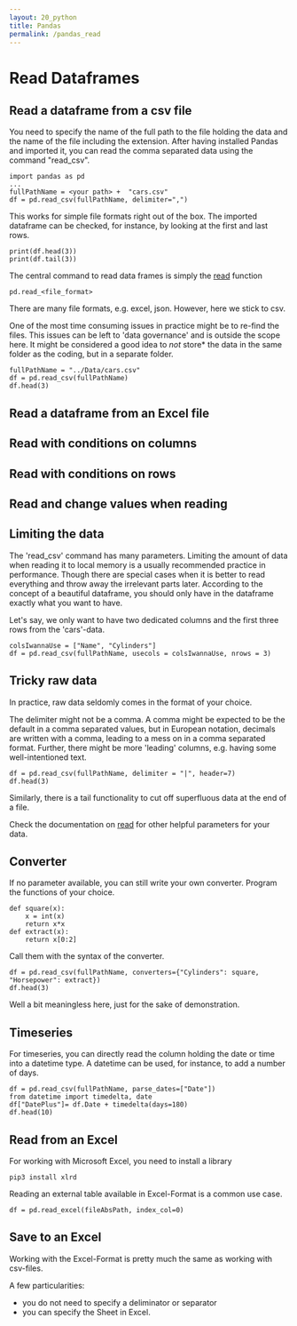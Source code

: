 ```yaml
---
layout: 20_python
title: Pandas
permalink: /pandas_read
---
```



# Read Dataframes

## Read a dataframe from a csv file

You need to specify the name of the full path to the file holding the data and the name of the file including the extension.
After having installed Pandas and imported it, you can read the comma separated data using the command "read_csv".

>
    import pandas as pd
    ...
    fullPathName = <your path> +  "cars.csv"
    df = pd.read_csv(fullPathName, delimiter=",")

This works for simple file formats right out of the box.
The imported dataframe can be checked, for instance, by looking at the first and last rows.

>
    print(df.head(3))
    print(df.tail(3))


The central command to read data frames is simply the [read](https://pandas.pydata.org/docs/reference/api/pandas.read_csv.html) function
>
    pd.read_<file_format>

There are many file formats, e.g. excel, json. However, here we stick to csv. 

One of the most time consuming issues in practice might be to re-find the files.
This issues can be left to 'data governance' and is outside the scope here.
It might be considered a good idea to *not* store* the data in the same folder as the coding, but in a separate folder.

>
    fullPathName = "../Data/cars.csv"
    df = pd.read_csv(fullPathName)
    df.head(3)


## Read a dataframe from an Excel file
## Read with conditions on columns
## Read with conditions on rows
## Read and change values when reading




## Limiting the data

The 'read_csv' command has many parameters. 
Limiting the amount of data when reading it to local memory is a usually recommended practice in performance.
Though there are special cases when it is better to read everything and throw away the irrelevant parts later.
According to the concept of a beautiful dataframe, you should only have in the dataframe exactly what you want to have.

Let's say, we only want to have two dedicated columns and the first three rows from the 'cars'-data.

>
    colsIwannaUse = ["Name", "Cylinders"]
    df = pd.read_csv(fullPathName, usecols = colsIwannaUse, nrows = 3)


## Tricky raw data

In practice, raw data seldomly comes in the format of your choice.

The delimiter might not be a comma. A comma might be expected to be the default in a comma separated values, but in European notation, decimals are written with a comma, leading to a mess on in a comma separated format.
Further, there might be more 'leading' columns, e.g. having some well-intentioned text.

>
    df = pd.read_csv(fullPathName, delimiter = "|", header=7)
    df.head(3)

Similarly, there is a tail functionality to cut off superfluous data at the end of a file. 

Check the documentation on [read](https://pandas.pydata.org/docs/reference/api/pandas.read_csv.html) for other helpful parameters for your data.

## Converter

If no parameter available, you can still write your own converter. 
Program the functions of your choice. 


>
    def square(x):
        x = int(x)
        return x*x
    def extract(x):
        return x[0:2]

Call them with the syntax of the converter.

>
    df = pd.read_csv(fullPathName, converters={"Cylinders": square, "Horsepower": extract})
    df.head(3)

Well a bit meaningless here, just for the sake of demonstration.


## Timeseries

For timeseries, you can directly read the column holding the date or time into a datetime type.
A datetime can be used, for instance, to add a number of days. 

> 
    df = pd.read_csv(fullPathName, parse_dates=["Date"])
    from datetime import timedelta, date
    df["DatePlus"]= df.Date + timedelta(days=180)
    df.head(10)    


##  Read from an Excel

For working with Microsoft Excel, you need to install a library 
>
    pip3 install xlrd


Reading an external table available in Excel-Format is a common use case.

>
    df = pd.read_excel(fileAbsPath, index_col=0)

## Save to an Excel

Working with the Excel-Format is pretty much the same as working with csv-files.

A few particularities:

- you do not need to specify a deliminator or separator
- you can specify the Sheet in Excel.

